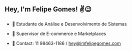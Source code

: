 ## Hey, I'm Felipe Gomes! ✌️😉

- 🤞 Estudante de Análise e Desenvolvimento de Sistemas
- 🫡 Supervisor de E-commerce e Marketplaces

- 📱 Contact: 11 98463-1186 / hey@imfelipegomes.com
